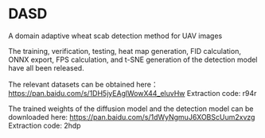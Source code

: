 # DASD
A domain adaptive wheat scab detection method for UAV images

The training, verification, testing, heat map generation, FID calculation, ONNX export, FPS calculation, and t-SNE generation of the detection model have all been released.

The relevant datasets can be obtained here：https://pan.baidu.com/s/1DH5jyEAglWowX44_eluvHw Extraction code: r94r

The trained weights of the diffusion model and the detection model can be downloaded here: https://pan.baidu.com/s/1dWyNgmuJ6XOBScUum2xvzg Extraction code: 2hdp
